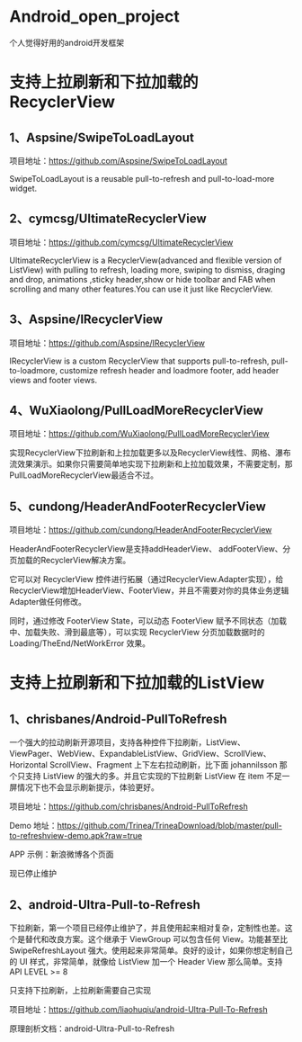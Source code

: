 # Android_open_project
个人觉得好用的android开发框架
# 支持上拉刷新和下拉加载的RecyclerView

## 1、Aspsine/SwipeToLoadLayout

项目地址：https://github.com/Aspsine/SwipeToLoadLayout

SwipeToLoadLayout is a reusable pull-to-refresh and pull-to-load-more widget.


## 2、cymcsg/UltimateRecyclerView

项目地址：https://github.com/cymcsg/UltimateRecyclerView

UltimateRecyclerView is a RecyclerView(advanced and flexible version of ListView) with pulling to refresh, loading more, swiping to dismiss, draging and drop, animations ,sticky header,show or hide toolbar and FAB when scrolling and many other features.You can use it just like RecyclerView.

## 3、Aspsine/IRecyclerView

项目地址：https://github.com/Aspsine/IRecyclerView

IRecyclerView is a custom RecyclerView that supports pull-to-refresh, pull-to-loadmore, customize refresh header and loadmore footer, add header views and footer views.

## 4、WuXiaolong/PullLoadMoreRecyclerView

项目地址：https://github.com/WuXiaolong/PullLoadMoreRecyclerView

实现RecyclerView下拉刷新和上拉加载更多以及RecyclerView线性、网格、瀑布流效果演示。如果你只需要简单地实现下拉刷新和上拉加载效果，不需要定制，那PullLoadMoreRecyclerView最适合不过。


## 5、cundong/HeaderAndFooterRecyclerView

项目地址：https://github.com/cundong/HeaderAndFooterRecyclerView

HeaderAndFooterRecyclerView是支持addHeaderView、 addFooterView、分页加载的RecyclerView解决方案。

它可以对 RecyclerView 控件进行拓展（通过RecyclerView.Adapter实现），给RecyclerView增加HeaderView、FooterView，并且不需要对你的具体业务逻辑Adapter做任何修改。

同时，通过修改 FooterView State，可以动态 FooterView 赋予不同状态（加载中、加载失败、滑到最底等），可以实现 RecyclerView 分页加载数据时的 Loading/TheEnd/NetWorkError 效果。

# 支持上拉刷新和下拉加载的ListView

## 1、chrisbanes/Android-PullToRefresh

一个强大的拉动刷新开源项目，支持各种控件下拉刷新，ListView、ViewPager、WebView、ExpandableListView、GridView、ScrollView、Horizontal ScrollView、Fragment 上下左右拉动刷新，比下面 johannilsson 那个只支持 ListView 的强大的多。并且它实现的下拉刷新 ListView 在 item 不足一屏情况下也不会显示刷新提示，体验更好。

项目地址：https://github.com/chrisbanes/Android-PullToRefresh

Demo 地址：https://github.com/Trinea/TrineaDownload/blob/master/pull-to-refreshview-demo.apk?raw=true

APP 示例：新浪微博各个页面

现已停止维护

## 2、android-Ultra-Pull-to-Refresh

下拉刷新，第一个项目已经停止维护了，并且使用起来相对复杂，定制性也差。这个是替代和改良方案。这个继承于 ViewGroup 可以包含任何 View。功能甚至比 SwipeRefreshLayout 强大。使用起来非常简单。良好的设计，如果你想定制自己的 UI 样式，非常简单，就像给 ListView 加一个 Header View 那么简单。支持 API LEVEL >= 8

只支持下拉刷新，上拉刷新需要自己实现

项目地址：https://github.com/liaohuqiu/android-Ultra-Pull-To-Refresh

原理剖析文档：android-Ultra-Pull-to-Refresh
